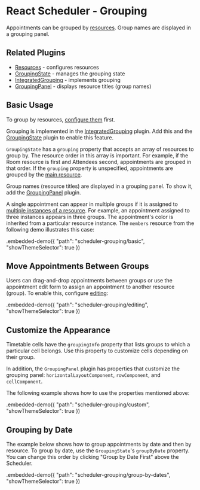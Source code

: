 # React Scheduler - Grouping

Appointments can be grouped by [resources](../reference/resources.md). Group names are displayed in a grouping panel.

## Related Plugins

- [Resources](../reference/resources.md) - configures resources
- [GroupingState](../reference/grouping-state.md) - manages the grouping state
- [IntegratedGrouping](../reference/integrated-grouping.md) - implements grouping
- [GroupingPanel](../reference/grouping-panel.md) - displays resource titles (group names)

## Basic Usage

To group by resources, [configure them](./resources.md) first.

Grouping is implemented in the [IntegratedGrouping](../reference/integrated-grouping.md) plugin. Add this and the [GroupingState](../reference/grouping-state.md) plugin to enable this feature.

`GroupingState` has a `grouping` property that accepts an array of resources to group by. The resource order in this array is important. For example, if the Room resource is first and Attendees second, appointments are grouped in that order. If the `grouping` property is unspecified, appointments are grouped by the [main resource](../reference/resources.md/#properties).

Group names (resource titles) are displayed in a grouping panel. To show it, add the [GroupingPanel](../reference/grouping-panel.md) plugin.

A single appointment can appear in multiple groups if it is assigned to [multiple instances of a resource](./resources.md/#single-and-multiple-instance-resources). For example, an appointment assigned to three instances appears in three groups. The appointment's color is inherited from a particular resource instance. The `members` resource from the following demo illustrates this case:


.embedded-demo({ "path": "scheduler-grouping/basic", "showThemeSelector": true })

## Move Appointments Between Groups

Users can drag-and-drop appointments between groups or use the appointment edit form to assign an appointment to another resource (group). To enable this, configure [editing](./editing.md):

.embedded-demo({ "path": "scheduler-grouping/editing", "showThemeSelector": true })

## Customize the Appearance

Timetable cells have the `groupingInfo` property that lists groups to which a particular cell belongs. Use this property to customize cells depending on their group.

In addition, the `GroupingPanel` plugin has properties that customize the grouping panel: `horizontalLayoutComponent`, `rowComponent`, and `cellComponent`.

The following example shows how to use the properties mentioned above:

.embedded-demo({ "path": "scheduler-grouping/custom", "showThemeSelector": true })

## Grouping by Date

The example below shows how to group appointments by date and then by resource. To group by date, use the `GroupingState`'s `groupByDate` property. You can change this order by clicking "Group by Date First" above the Scheduler.

.embedded-demo({ "path": "scheduler-grouping/group-by-dates", "showThemeSelector": true })
